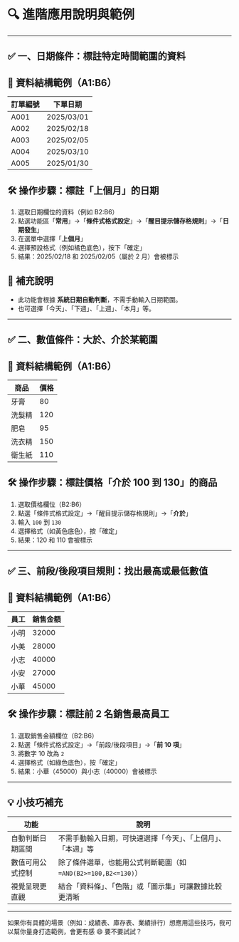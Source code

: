 # 🔍 進階應用說明與範例

---

## ✅ 一、**日期條件：標註特定時間範圍的資料**

## 📄 資料結構範例（A1:B6）

| 訂單編號 | 下單日期    |
|----------|-------------|
| A001     | 2025/03/01  |
| A002     | 2025/02/18  |
| A003     | 2025/02/05  |
| A004     | 2025/03/10  |
| A005     | 2025/01/30  |

## 🛠 操作步驟：標註「上個月」的日期
1. 選取日期欄位的資料（例如 B2:B6）
2. 點選功能區「**常用**」→「**條件式格式設定**」→「**醒目提示儲存格規則**」→「**日期發生**」
3. 在選單中選擇「**上個月**」
4. 選擇預設格式（例如橘色底色），按下「確定」
5. 結果：2025/02/18 和 2025/02/05（屬於 2 月）會被標示

## 📘 補充說明
- 此功能會根據 **系統日期自動判斷**，不需手動輸入日期範圍。
- 也可選擇「今天」、「下週」、「上週」、「本月」等。

---

## ✅ 二、**數值條件：大於、介於某範圍**

## 📄 資料結構範例（A1:B6）

| 商品       | 價格 |
|------------|------|
| 牙膏       | 80   |
| 洗髮精     | 120  |
| 肥皂       | 95   |
| 洗衣精     | 150  |
| 衛生紙     | 110  |

## 🛠 操作步驟：標註價格「介於 100 到 130」的商品
1. 選取價格欄位（B2:B6）
2. 點選「條件式格式設定」→「醒目提示儲存格規則」→「**介於**」
3. 輸入 `100` 到 `130`
4. 選擇格式（如黃色底色），按「確定」
5. 結果：120 和 110 會被標示

---

## ✅ 三、**前段/後段項目規則：找出最高或最低數值**

## 📄 資料結構範例（A1:B6）

| 員工 | 銷售金額 |
|------|----------|
| 小明 | 32000    |
| 小美 | 28000    |
| 小志 | 40000    |
| 小安 | 27000    |
| 小華 | 45000    |

## 🛠 操作步驟：標註前 2 名銷售最高員工
1. 選取銷售金額欄位（B2:B6）
2. 點選「條件式格式設定」→「前段/後段項目」→「**前 10 項**」
3. 將數字 10 改為 `2`
4. 選擇格式（如綠色底色），按「確定」
5. 結果：小華（45000）與小志（40000）會被標示

---

## 💡 小技巧補充

| 功能             | 說明 |
|------------------|------|
| 自動判斷日期區間 | 不需手動輸入日期，可快速選擇「今天」、「上個月」、「本週」等 |
| 數值可用公式控制 | 除了條件選單，也能用公式判斷範圍（如 `=AND(B2>=100,B2<=130)`）|
| 視覺呈現更直觀   | 結合「資料條」、「色階」或「圖示集」可讓數據比較更清晰 |

---

如果你有具體的場景（例如：成績表、庫存表、業績排行）想應用這些技巧，我可以幫你量身打造範例，會更有感 😄 要不要試試？